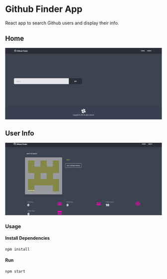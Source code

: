 # Github Finder App

React app to search Github users and display their info.

## Home

![picture of the app](./example.PNG)

## User Info

![picture of the app](./example2.PNG)


### Usage

#### Install Dependencies

```
npm install
```

#### Run

```
npm start
```